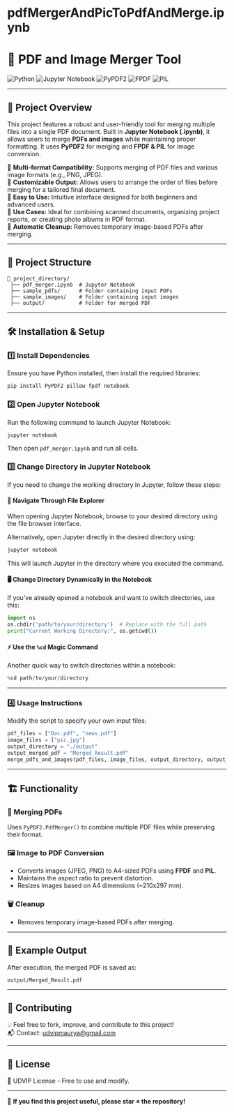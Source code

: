 # pdfMergerAndPicToPdfAndMerge.ipynb

# 📄 PDF and Image Merger Tool

![Python](https://img.shields.io/badge/Language-Python-blue) ![Jupyter Notebook](https://img.shields.io/badge/Platform-Jupyter%20Notebook-orange) ![PyPDF2](https://img.shields.io/badge/Library-PyPDF2-orange) ![FPDF](https://img.shields.io/badge/Library-FPDF-green) ![PIL](https://img.shields.io/badge/Library-PIL-red)

---

## 🚀 Project Overview

This project features a robust and user-friendly tool for merging multiple files into a single PDF document. Built in **Jupyter Notebook (.ipynb)**, it allows users to merge **PDFs and images** while maintaining proper formatting. It uses **PyPDF2** for merging and **FPDF & PIL** for image conversion.

🔹 **Multi-format Compatibility:** Supports merging of PDF files and various image formats (e.g., PNG, JPEG).  
🔹 **Customizable Output:** Allows users to arrange the order of files before merging for a tailored final document.  
🔹 **Easy to Use:** Intuitive interface designed for both beginners and advanced users.  
🔹 **Use Cases:** Ideal for combining scanned documents, organizing project reports, or creating photo albums in PDF format.  
🔹 **Automatic Cleanup:** Removes temporary image-based PDFs after merging.  

---

## 📂 Project Structure

```
📁 project_directory/
 ├── pdf_merger.ipynb  # Jupyter Notebook
 ├── sample_pdfs/      # Folder containing input PDFs
 ├── sample_images/    # Folder containing input images
 ├── output/           # Folder for merged PDF
```

---

## 🛠️ Installation & Setup

### 1️⃣ Install Dependencies
Ensure you have Python installed, then install the required libraries:
```sh
pip install PyPDF2 pillow fpdf notebook
```

### 2️⃣ Open Jupyter Notebook
Run the following command to launch Jupyter Notebook:
```sh
jupyter notebook
```
Then open `pdf_merger.ipynb` and run all cells.

### 3️⃣ Change Directory in Jupyter Notebook
If you need to change the working directory in Jupyter, follow these steps:

#### 📁 Navigate Through File Explorer
When opening Jupyter Notebook, browse to your desired directory using the file browser interface.

Alternatively, open Jupyter directly in the desired directory using:
```sh
jupyter notebook
```
This will launch Jupyter in the directory where you executed the command.

#### 🖥️ Change Directory Dynamically in the Notebook
If you've already opened a notebook and want to switch directories, use this:
```python
import os
os.chdir('path/to/your/directory')  # Replace with the full path
print("Current Working Directory:", os.getcwd())
```

#### ⚡ Use the `%cd` Magic Command
Another quick way to switch directories within a notebook:
```python
%cd path/to/your/directory
```

---

### 4️⃣ Usage Instructions
Modify the script to specify your own input files:
```python
pdf_files = ["Doc.pdf", "news.pdf"]
image_files = ["pic.jpg"]
output_directory = "./output"
output_merged_pdf = "Merged_Result.pdf"
merge_pdfs_and_images(pdf_files, image_files, output_directory, output_merged_pdf)
```

---

## 🏗️ Functionality

### 📄 Merging PDFs
Uses `PyPDF2.PdfMerger()` to combine multiple PDF files while preserving their format.

### 🖼️ Image to PDF Conversion
- Converts images (JPEG, PNG) to A4-sized PDFs using **FPDF** and **PIL**.
- Maintains the aspect ratio to prevent distortion.
- Resizes images based on A4 dimensions (~210x297 mm).

### 🗑️ Cleanup
- Removes temporary image-based PDFs after merging.

---

## 📌 Example Output
After execution, the merged PDF is saved as:
```
output/Merged_Result.pdf
```

---

## 🤝 Contributing
💡 Feel free to fork, improve, and contribute to this project!  
📬 Contact: udvipmaurya@gmail.com

---

## 📜 License
📝 UDVIP License - Free to use and modify.

---

🌟 **If you find this project useful, please star ⭐ the repository!**


